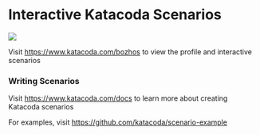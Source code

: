 # Interactive Katacoda Scenarios

[![](http://shields.katacoda.com/katacoda/bozhos/count.svg)](https://www.katacoda.com/bozhos "Get your profile on Katacoda.com")

Visit https://www.katacoda.com/bozhos to view the profile and interactive scenarios

### Writing Scenarios
Visit https://www.katacoda.com/docs to learn more about creating Katacoda scenarios

For examples, visit https://github.com/katacoda/scenario-example
